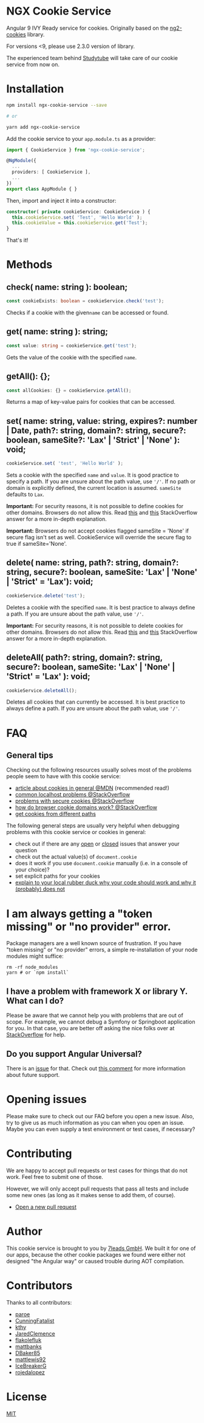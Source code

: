 # NGX Cookie Service

Angular 9 IVY Ready service for cookies. Originally based on the [ng2-cookies](https://www.npmjs.com/package/ng2-cookies) library.

For versions <9, please use 2.3.0 version of library.

The experienced team behind [Studytube](https://www.studytube.nl/) will take care of our cookie service from now on.

# Installation

```bash
npm install ngx-cookie-service --save

# or

yarn add ngx-cookie-service
```

Add the cookie service to your `app.module.ts` as a provider:

```typescript
import { CookieService } from 'ngx-cookie-service';

@NgModule({
  ...
  providers: [ CookieService ],
  ...
})
export class AppModule { }
```

Then, import and inject it into a constructor:

```typescript
constructor( private cookieService: CookieService ) { 
  this.cookieService.set( 'Test', 'Hello World' );
  this.cookieValue = this.cookieService.get('Test');
}
```

That's it!

# Methods

## check( name: string ): boolean;

```typescript
const cookieExists: boolean = cookieService.check('test');
```

Checks if a cookie with the given`name` can be accessed or found.

## get( name: string ): string;

```typescript
const value: string = cookieService.get('test');
```

Gets the value of the cookie with the specified `name`.

## getAll(): {};

```typescript
const allCookies: {} = cookieService.getAll();
```

Returns a map of key-value pairs for cookies that can be accessed.

## set( name: string, value: string, expires?: number | Date, path?: string, domain?: string, secure?: boolean, sameSite?: 'Lax' | 'Strict' | 'None' ): void;

```typescript
cookieService.set( 'test', 'Hello World' );
```

Sets a cookie with the specified `name` and `value`. It is good practice to specify a path. If you are unsure about the path value, use `'/'`. If no path or domain is explicitly defined, the current location is assumed. `sameSite` defaults to `Lax`.

**Important:** For security reasons, it is not possible to define cookies for other domains. Browsers do not allow this. Read [this](https://stackoverflow.com/a/1063760) and [this](https://stackoverflow.com/a/17777005/1007003) StackOverflow answer for a more in-depth explanation.

**Important:** Browsers do not accept cookies flagged sameSite = 'None' if secure flag isn't set as well. CookieService will override the secure flag to true if sameSite='None'.

## delete( name: string, path?: string, domain?: string, secure?: boolean, sameSite: 'Lax' | 'None' | 'Strict' = 'Lax'): void;

```typescript
cookieService.delete('test');
```

Deletes a cookie with the specified `name`.  It is best practice to always define a path. If you are unsure about the path value, use `'/'`.

**Important:** For security reasons, it is not possible to delete cookies for other domains. Browsers do not allow this. Read [this](https://stackoverflow.com/a/1063760) and [this](https://stackoverflow.com/a/17777005/1007003) StackOverflow answer for a more in-depth explanation.

## deleteAll( path?: string, domain?: string, secure?: boolean, sameSite: 'Lax' | 'None' | 'Strict' = 'Lax' ): void;

```typescript
cookieService.deleteAll();
```

Deletes all cookies that can currently be accessed. It is best practice to always define a path. If you are unsure about the path value, use `'/'`.

# FAQ

## General tips

Checking out the following resources usually solves most of the problems people seem to have with this cookie service:

* [article about cookies in general @MDN](https://developer.mozilla.org/en-US/docs/Web/HTTP/Cookies) (recommended read!)
* [common localhost problems @StackOverflow](https://stackoverflow.com/questions/1134290/cookies-on-localhost-with-explicit-domain)
* [problems with secure cookies @StackOverflow](https://stackoverflow.com/questions/8064318/how-to-read-a-secure-cookie-using-javascript)
* [how do browser cookie domains work? @StackOverflow](https://stackoverflow.com/questions/1062963/how-do-browser-cookie-domains-work)
* [get cookies from different paths](https://github.com/7leads/ngx-cookie-service/issues/7#issuecomment-351321518)

The following general steps are usually very helpful when debugging problems with this cookie service or cookies in general:

* check out if there are any [open](https://github.com/stevermeister/ngx-cookie-service/issues) or [closed](https://github.com/stevermeister/ngx-cookie-service/issues?q=is%3Aissue+is%3Aclosed) issues that answer your question
* check out the actual value(s) of `document.cookie`
* does it work if you use `document.cookie` manually (i.e. in a console of your choice)?
* set explicit paths for your cookies
* [explain to your local rubber duck why your code should work and why it (probably) does not](https://en.wikipedia.org/wiki/Rubber_duck_debugging)

# I am always getting a "token missing" or "no provider" error.

Package managers are a well known source of frustration. If you have "token missing" or "no provider" errors, a simple re-installation of your node modules might suffice:

```
rm -rf node_modules
yarn # or `npm install`
```

## I have a problem with framework X or library Y. What can I do?

Please be aware that we cannot help you with problems that are out of scope. For example, we cannot debug a Symfony or Springboot application for you. In that case, you are better off asking the nice folks over at [StackOverflow](https://stackoverflow.com/) for help.

## Do you support Angular Universal?

There is an [issue](https://github.com/7leads/ngx-cookie-service/issues/1) for that. Check out [this comment](https://github.com/7leads/ngx-cookie-service/issues/1#issuecomment-361150174) for more information about future support.

# Opening issues

Please make sure to check out our FAQ before you open a new issue. Also, try to give us as much information as you can when you open an issue. Maybe you can even supply a test environment or test cases, if necessary?

# Contributing

We are happy to accept pull requests or test cases for things that do not work. Feel free to submit one of those.

However, we will only accept pull requests that pass all tests and include some new ones (as long as it makes sense to add them, of course).

* [Open a new pull request](https://github.com/stevermeister/ngx-cookie-service/compare)

# Author

This cookie service is brought to you by [7leads GmbH](http://www.7leads.org/). We built it for one of our apps, because the other cookie packages we found were either not designed "the Angular way" or caused trouble during AOT compilation.

# Contributors

Thanks to all contributors:

* [paroe](https://github.com/paroe)
* [CunningFatalist](https://github.com/CunningFatalist)
* [kthy](https://github.com/kthy)
* [JaredClemence](https://github.com/JaredClemence)
* [flakolefluk](https://github.com/flakolefluk)
* [mattbanks](https://github.com/mattbanks)
* [DBaker85](https://github.com/DBaker85)
* [mattlewis92](https://github.com/mattlewis92)
* [IceBreakerG](https://github.com/IceBreakerG)
* [rojedalopez](https://github.com/rojedalopez)

# License

[MIT](https://github.com/stevermeister/ngx-cookie-service/blob/master/LICENSE)
